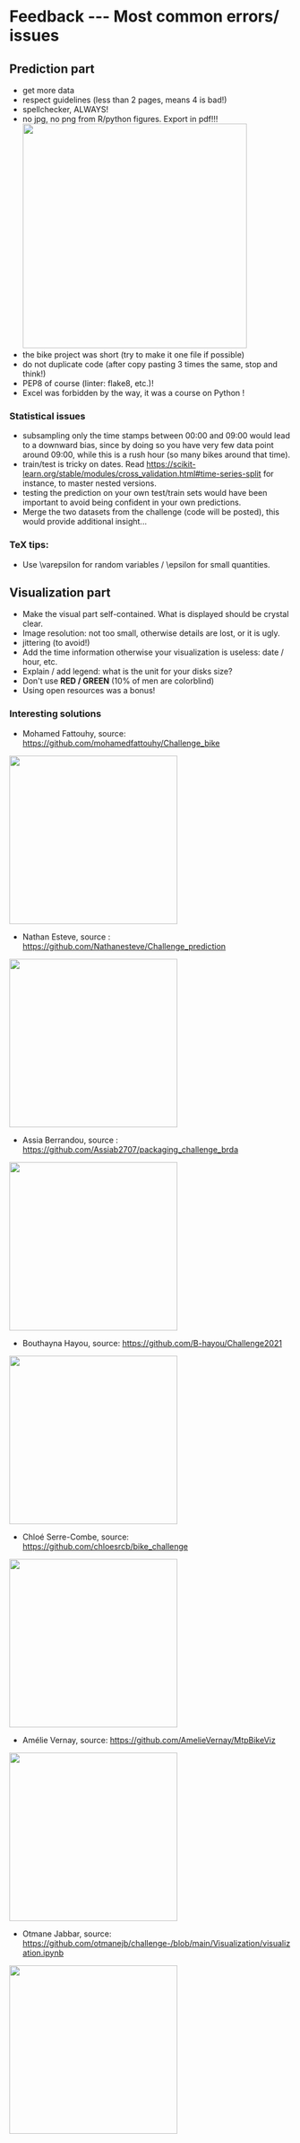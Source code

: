# Feedback --- Most common errors/ issues



 ## Prediction part
- get more data
- respect guidelines (less than 2 pages, means 4 is bad!)
- spellchecker, ALWAYS!
- no jpg, no png from R/python figures. Export in pdf!!! [<img src="https://raw.github.com/bcharlier/HMMA238/master/Challenge/2020-2021/feedback/no_bitmap_please.png?sanitize=true" height="400">](https://raw.github.com/bcharlier/HMMA238/master/Challenge/2020-2021/no_bitmap_please.png?sanitize=true)
- the bike project was short (try to make it one file if possible)
- do not duplicate code (after copy pasting 3 times the same, stop and think!)
- PEP8 of course (linter: flake8, etc.)!
- Excel was forbidden by the way, it was a course on Python !

### Statistical issues

- subsampling only the time stamps between 00:00 and 09:00 would lead to a downward bias, since by doing so you have very few data point around 09:00, while this is a rush hour (so many bikes around that time).
- train/test is tricky on dates. Read https://scikit-learn.org/stable/modules/cross_validation.html#time-series-split for instance, to master nested versions.
- testing the prediction on your own test/train sets would have been important to avoid being confident in your own predictions.
- Merge the two datasets from the challenge (code will be posted), this would provide additional insight...


### TeX tips:

- Use \varepsilon for random variables / \epsilon for small quantities.


## Visualization part

- Make the visual part self-contained. What is displayed should be crystal clear.
- Image resolution: not too small, otherwise details are lost, or it is ugly.
- jittering (to avoid!)
- Add the time information otherwise your visualization is useless:
  date / hour, etc.
- Explain / add legend: what is the unit for your disks size?
- Don't use **RED / GREEN** (10% of men are colorblind)
- Using open resources was a bonus!

### Interesting solutions

- Mohamed Fattouhy, source: https://github.com/mohamedfattouhy/Challenge_bike
 
 [<img src="https://raw.github.com/bcharlier/HMMA238/master/Challenge/2020-2021/feedback/mohamedfattouhy.png?sanitize=true" height="300">](https://rawcdn.githack.com/mohamedfattouhy/Challenge_bike/b31c12cfbe272a823c3e4c574c6dc161f30c9728/map.html)


- Nathan Esteve, source : https://github.com/Nathanesteve/Challenge_prediction

[<img src="https://github.com/Nathanesteve/Challenge_prediction/blob/main/Gif/Montpellier_cycliste.gif?sanitize=true" height="300">](https://github.com/Nathanesteve/Challenge_prediction/blob/main/Gif/Montpellier_cycliste.gif)


- Assia Berrandou, source : https://github.com/Assiab2707/packaging_challenge_brda

[<img src="https://raw.github.com/bcharlier/HMMA238/master/Challenge/2020-2021/feedback/assia_berrandou.png?sanitize=true" height="300">](https://assiab2707.github.io/packaging_challenge_brda/)


- Bouthayna Hayou,  source: https://github.com/B-hayou/Challenge2021

[<img src="https://raw.github.com/bcharlier/HMMA238/master/Challenge/2020-2021/feedback/bouthayna_hayou.png?sanitize=true" height="300">](https://bhayou.pythonanywhere.com)

- Chloé Serre-Combe, source: https://github.com/chloesrcb/bike_challenge

[<img src="https://raw.github.com/bcharlier/HMMA238/master/Challenge/2020-2021/feedback/chloe_serre-combe.png?sanitize=true" height="300">](https://mybinder.org/v2/gh/chloesrcb/bike_challenge/main?filepath=Visualization%2Fwidget.ipynb)

- Amélie Vernay, source: https://github.com/AmelieVernay/MtpBikeViz

[<img src="https://raw.github.com/bcharlier/HMMA238/master/Challenge/2020-2021/feedback/amelie_vernay.png?sanitize=true" height="300">](https://amelievernay.pythonanywhere.com)

- Otmane Jabbar, source:  https://github.com/otmanejb/challenge-/blob/main/Visualization/visualization.ipynb

[<img src="https://raw.github.com/bcharlier/HMMA238/master/Challenge/2020-2021/feedback/otmane_jabbar.png?sanitize=true" height="300">](https://giphy.com/gifs/wrdRBkkA3CbaL37GD9/)
